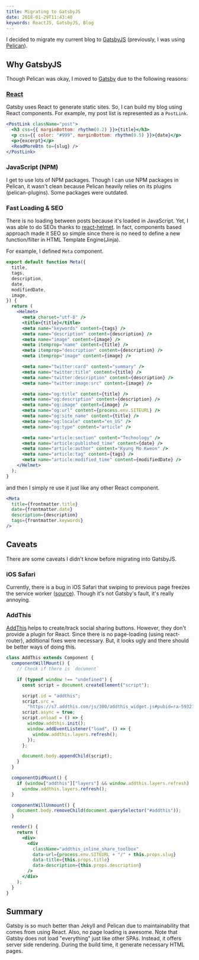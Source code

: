 ```yaml
---
title: Migrating to GatsbyJS
date: 2018-01-29T11:43:40
keywords: ReactJS, GatsbyJS, Blog
---
```


I decided to migrate my current blog to [GatsbyJS](https://www.gatsbyjs.org/) (previously, I was using [Pelican](http://docs.getpelican.com/en/stable/ "Pelican")).


## Why GatsbyJS
Though Pelican was okay, I moved to [Gatsby](https://www.gatsbyjs.org/) due to the following reasons:


### [React](https://reactjs.org/)
Gatsby uses React to generate static sites. So, I can build my blog using React components.
For example, my post list is represented as a `PostLink`.

```jsx
<PostLink className="post">
  <h3 css={{ marginBottom: rhythm(0.2) }}>{title}</h3>
  <p css={{ color: "#999", marginBottom: rhythm(0.5) }}>{date}</p>
  <p>{excerpt}</p>
  <ReadMoreBtn to={slug} />
</PostLink>
```

### JavaScript (NPM)

I get to use lots of NPM packages. Though I can use NPM packages in Pelican, it wasn't clean because Pelican heavily relies on its plugins (pelican-plugins). Some packages were outdated.


### Fast Loading & SEO

There is no loading between posts because it's loaded in JavaScript. Yet, I was able to do SEOs thanks to [react-helmet](https://github.com/nfl/react-helmet). In fact, components based approach made it SEO so simple since there is no need to define a new function/filter in HTML Template Engine(Jinja).

For example, I defined `Meta` component.

```jsx
export default function Meta({
  title,
  tags,
  description,
  date,
  modifiedDate,
  image,
}) {
  return (
    <Helmet>
      <meta charset="utf-8" />
      <title>{title}</title>
      <meta name="keywords" content={tags} />
      <meta name="description" content={description} />
      <meta name="image" content={image} />
      <meta itemprop="name" content={title} />
      <meta itemprop="description" content={description} />
      <meta itemprop="image" content={image} />

      <meta name="twitter:card" content="summary" />
      <meta name="twitter:title" content={title} />
      <meta name="twitter:description" content={description} />
      <meta name="twitter:image:src" content={image} />

      <meta name="og:title" content={title} />
      <meta name="og:description" content={description} />
      <meta name="og:image" content={image} />
      <meta name="og:url" content={process.env.SITEURL} />
      <meta name="og:site_name" content={title} />
      <meta name="og:locale" content="en_US" />
      <meta name="og:type" content="article" />

      <meta name="article:section" content="Technology" />
      <meta name="article:published_time" content={date} />
      <meta name="article:author" content="Kyung Mo Kweon" />
      <meta name="article:tag" content={tags} />
      <meta name="article:modified_time" content={modifiedDate} />
    </Helmet>
  );
}

```

and then I simply re use it just like any other React component.


```jsx
<Meta
  title={frontmatter.title}
  date={frontmatter.date}
  description={description}
  tags={frontmatter.keywords}
/>
```


## Caveats

There are some caveats I didn't know before migrating into GatsbyJS.


### iOS Safari

Currently, there is a bug in iOS Safari that swiping to previous page freezes the service worker ([source](https://github.com/gatsbyjs/gatsby/issues/2842)). Though it's not Gatsby's fault, it's really annoying.


### AddThis

[AddThis](http://www.addthis.com/) helps to create/track social sharing buttons. However, they don't provide a plugin for React. Since there is no page-loading (using react-router), additional fixes were necessary. But, it looks ugly and there should be better ways of doing this.


```jsx
class AddThis extends Component {
  componentWillMount() {
    // Check if there is `document`

    if (typeof window !== "undefined") {
      const script = document.createElement("script");

      script.id = "addthis";
      script.src =
        "https://s7.addthis.com/js/300/addthis_widget.js#pubid=ra-5932152d13edaf2f";
      script.async = true;
      script.onload = () => {
        window.addthis.init();
        window.addEventListener("load", () => {
          window.addthis.layers.refresh();
        });
      };

      document.body.appendChild(script);
    }
  }

  componentDidMount() {
    if (window["addthis"]["layers"] && window.addthis.layers.refresh)
      window.addthis.layers.refresh();
  }

  componentWillUnmount() {
    document.body.removeChild(document.querySelector("#addthis"));
  }

  render() {
    return (
      <div>
        <div
          className="addthis_inline_share_toolbox"
          data-url={process.env.SITEURL + "/" + this.props.slug}
          data-title={this.props.title}
          data-description={this.props.description}
        />
      </div>
    );
  }
}
```


## Summary

Gatsby is so much better than Jekyll and Pelican due to maintainability that comes from using React.
Also, no page loading is awesome. Note that Gatsby does not load "everything" just like other SPAs. Instead, it offers server side rendering. During the build time, it generate necessary HTML pages.
